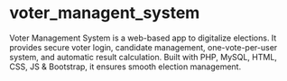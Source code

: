 # voter_managent_system
Voter Management System is a web-based app to digitalize elections. It provides secure voter login, candidate management, one-vote-per-user system, and automatic result calculation. Built with PHP, MySQL, HTML, CSS, JS &amp; Bootstrap, it ensures smooth election management.
